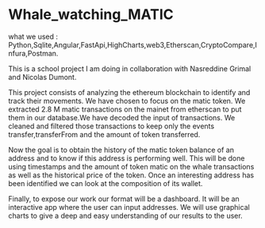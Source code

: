 # Whale_watching_MATIC

what we used : Python,Sqlite,Angular,FastApi,HighCharts,web3,Etherscan,CryptoCompare,Infura,Postman.

This is a school project I am doing in collaboration with Nasreddine Grimal and Nicolas Dumont. 

This project consists of analyzing the ethereum blockchain to identify and track their movements. We have chosen to focus on the matic token.
We extracted 2.8 M matic transactions on the mainet from etherscan to put them in our database.We have decoded the input of transactions.  We cleaned and filtered those transactions to keep only the events transfer,transferFrom and the amount of token transferred.

Now the goal is to obtain the history of the matic token balance of an address and to know if this address is performing well. This will be done using timestamps and the amount of token matic on the whale transactions as well as the historical price of the token. Once an interesting address has been identified we can look at the composition of its wallet.

Finally, to expose our work our format will be a dashboard. It will be an interactive app where the user can input addresses. We will use graphical charts to give a deep and easy understanding of our results to the user.

